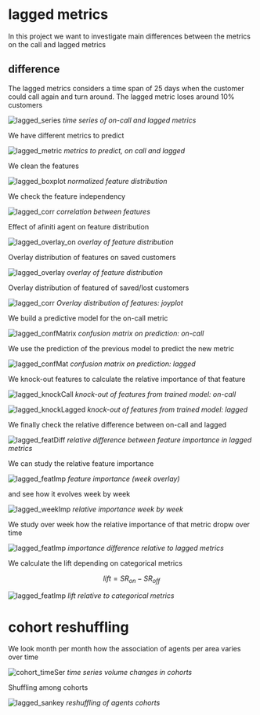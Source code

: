 # lagged metrics

In this project we want to investigate main differences between the metrics on the call and lagged metrics


## difference

The lagged metrics considers a time span of 25 days when the customer could call again and turn around. The lagged metric loses around 10% customers

![lagged_series](../f/f_intertino/lagged_series.png)
_time series of on-call and lagged metrics_

We have different metrics to predict

![lagged_metric](../f/f_intertino/lagged_metric.png)
_metrics to predict, on call and lagged_

We clean the features

![lagged_boxplot](../f/f_intertino/lagged_boxplot.png)
_normalized feature distribution_

We check the feature independency

![lagged_corr](../f/f_intertino/lagged_corr.png)
_correlation between features_

Effect of afiniti agent on feature distribution

![lagged_overlay_on](../f/f_intertino/lagged_overlay_on.png)
_overlay of feature distribution_

Overlay distribution of features on saved customers 

![lagged_overlay](../f/f_intertino/lagged_overlay_saved.png)
_overlay of feature distribution_

Overlay distribution of featured of saved/lost customers

![lagged_corr](../f/f_intertino/lagged_joyplot.png)
_Overlay distribution of features: joyplot_

We build a predictive model for the on-call metric

![lagged_confMatrix](../f/f_intertino/lagged_confMatrix.png)
_confusion matrix on prediction: on-call_

We use the prediction of the previous model to predict the new metric

![lagged_confMat](../f/f_intertino/lagged_confMat.png)
_confusion matrix on prediction: lagged_

We knock-out features to calculate the relative importance of that feature

![lagged_knockCall](../f/f_intertino/lagged_knockCall.png)
_knock-out of features from trained model: on-call_

![lagged_knockLagged](../f/f_intertino/lagged_knockLagged.png)
_knock-out of features from trained model: lagged_

We finally check the relative difference between on-call and lagged

![lagged_featDiff](../f/f_intertino/lagged_featDiff.png)
_relative difference between feature importance in lagged metrics_

We can study the relative feature importance 

![lagged_featImp](../f/f_intertino/lagged_featImp.png)
_feature importance (week overlay)_

and see how it evolves week by week

![lagged_weekImp](../f/f_intertino/lagged_weekImp.png)
_relative importance week by week_

We study over week how the relative importance of that metric dropw over time

![lagged_featImp](../f/f_intertino/lagged_impDiff.png)
_importance difference relative to lagged metrics_

We calculate the lift depending on categorical metrics

$$ lift = SR_{on} - SR_{off}$$

![lagged_featImp](../f/f_intertino/lagged_lift.png)
_lift relative to categorical metrics_

# cohort reshuffling

We look month per month how the association of agents per area varies over time

![cohort_timeSer](../f/f_intertino/cohort_timeSer.png)
_time series volume changes in cohorts_

Shuffling among cohorts

![lagged_sankey](../f/f_intertino/lagged_sankey.png)
_reshuffling of agents cohorts_


